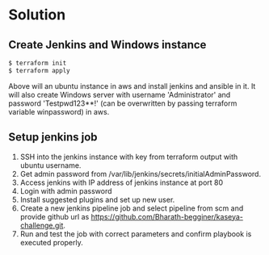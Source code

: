 # Solution

## Create Jenkins and Windows instance

```bash
$ terraform init
$ terraform apply
```

Above will an ubuntu instance in aws and install jenkins and ansible in it. It will also create Windows server with username 'Administrator' and password 'Testpwd123**!' (can be overwritten by passing terraform variable winpassword) in aws.

## Setup jenkins job

1. SSH into the jenkins instance with key from terraform output with ubuntu username.
2. Get admin password from /var/lib/jenkins/secrets/initialAdminPassword.
3. Access jenkins with IP address of jenkins instance at port 80
4. Login with admin password
5. Install suggested plugins and set up new user.
6. Create a new jenkins pipeline job and select pipeline from scm and provide github url as https://github.com/Bharath-begginer/kaseya-challenge.git.
7. Run and test the job with correct parameters and confirm playbook is executed properly.
